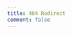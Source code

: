 ```yaml
---
title: 404 Redirect
comment: false
---
```


<EmailSubscription memo="Get notified when we complete this content and about much other important news." />